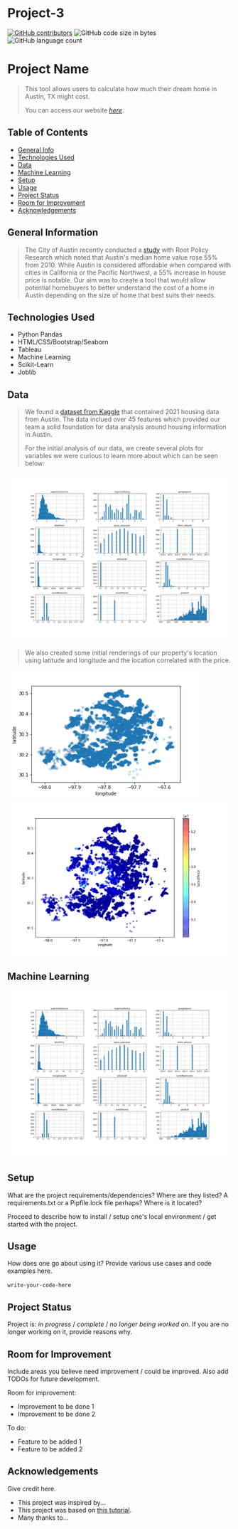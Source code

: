 # Project-3

[![GitHub contributors](https://img.shields.io/github/contributors/kflores56/project-3?logo=Github&style=for-the-badge)](https://github.com/kflores56/project_3/graphs/contributors)
![GitHub code size in bytes](https://img.shields.io/github/languages/code-size/kflores56/project-3?style=for-the-badge)
![GitHub language count](https://img.shields.io/github/languages/count/kflores56/project-3?style=for-the-badge)

# Project Name
> This tool allows users to calculate how much their dream home in Austin, TX might cost.  
>
> You can access our website [_here_](https://www.example.com). <!-- If you have the project hosted somewhere, include the link here. -->

## Table of Contents
* [General Info](#general-information)
* [Technologies Used](#technologies-used)
* [Data](#data)
* [Machine Learning](#machine-learning)
* [Setup](#setup)
* [Usage](#usage)
* [Project Status](#project-status)
* [Room for Improvement](#room-for-improvement)
* [Acknowledgements](#acknowledgements)
<!-- * [License](#license) -->


## General Information
> The City of Austin recently conducted  a [study](https://austintexas.gov/sites/default/files/files/Housing/Austin%20HMA_final.pdf) with Root Policy Research which noted that Austin's median home value rose 55% from 2010. While Austin is considered affordable when compared with cities in California or the Pacific Northwest, a 55% increase in house price is notable. Our aim was to create a tool that would allow potential homebuyers to better understand the cost of a home in Austin depending on the size of home that best suits their needs. 


## Technologies Used
- Python Pandas 
- HTML/CSS/Bootstrap/Seaborn
- Tableau
- Machine Learning 
- Scikit-Learn
- Joblib


## Data
> We found a [dataset from Kaggle](https://www.kaggle.com/ericpierce/austinhousingprices) that contained 2021 housing data from Austin. The data inclued over 45 features which provided our team a solid foundation for data analysis around housing information in Austin. 
>
> For the initial analysis of our data, we create several plots for variables we were curious to learn more about which can be seen below:

![histogram_plots](./images/feature_histogram_plots.png)

> We also created some initial renderings of our property's location using latitude and longitude and the location correlated with the price. 

![lat_long_plot](./images/lat_long_plot.png)
![price_lat_long_plot](./images/price_lat_long_plot.png)


## Machine Learning
![Example screenshot](./images/feature_histogram_plots.png)
<!-- If you have screenshots you'd like to share, include them here. -->


## Setup
What are the project requirements/dependencies? Where are they listed? A requirements.txt or a Pipfile.lock file perhaps? Where is it located?

Proceed to describe how to install / setup one's local environment / get started with the project.


## Usage
How does one go about using it?
Provide various use cases and code examples here.

`write-your-code-here`


## Project Status
Project is: _in progress_ / _complete_ / _no longer being worked on_. If you are no longer working on it, provide reasons why.


## Room for Improvement
Include areas you believe need improvement / could be improved. Also add TODOs for future development.

Room for improvement:
- Improvement to be done 1
- Improvement to be done 2

To do:
- Feature to be added 1
- Feature to be added 2


## Acknowledgements
Give credit here.
- This project was inspired by...
- This project was based on [this tutorial](https://www.example.com).
- Many thanks to...

